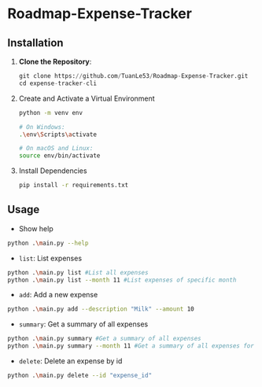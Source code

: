 # Roadmap-Expense-Tracker

## Installation
1. **Clone the Repository**:
   ``` python
   git clone https://github.com/TuanLe53/Roadmap-Expense-Tracker.git
   cd expense-tracker-cli
2. Create and Activate a Virtual Environment
   ```sh
   python -m venv env

   # On Windows:
   .\env\Scripts\activate

   # On macOS and Linux:
   source env/bin/activate
3. Install Dependencies
   ```sh
   pip install -r requirements.txt


## Usage
- Show help
```sh
python .\main.py --help
```

- `list`: List expenses
```sh
python .\main.py list #List all expenses
python .\main.py list --month 11 #List expenses of specific month
```


- `add`: Add a new expense
```sh
python .\main.py add --description "Milk" --amount 10
```


- `summary`: Get a summary of all expenses
```sh
python .\main.py summary #Get a summary of all expenses
python .\main.py summary --month 11 #Get a summary of all expenses for a specific month
```


- `delete`:  Delete an expense by id
```sh
python .\main.py delete --id "expense_id"
```